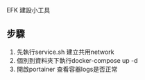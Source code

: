 EFK 建設小工具
## 步驟
1. 先執行service.sh 建立共用network
2. 個別到資料夾下執行docker-compose up -d
3. 開啟portainer 查看容器logs是否正常